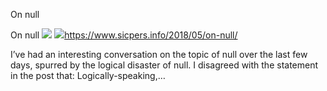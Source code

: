 On null

On null
![](../_resources/41f27a83bbd3dc9c78a0c4736b4ad6f2.png)
![](data:)https://www.sicpers.info/2018/05/on-null/

I’ve had an interesting conversation on the topic of null over the last few days, spurred by the logical disaster of null. I disagreed with the statement in the post that: Logically-speaking,…